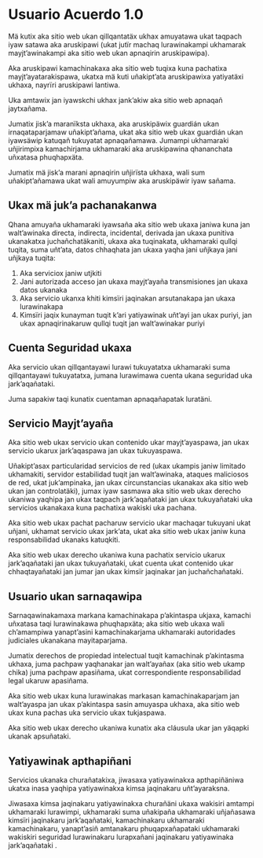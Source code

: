 # Usuario Acuerdo 1.0

Mä kutix aka sitio web ukan qillqantatäx ukhax amuyatawa ukat taqpach iyaw satawa aka aruskipawi (ukat jutïr machaq lurawinakampi ukhamarak mayjt’awinakampi aka sitio web ukan apnaqirin aruskipawipa).

Aka aruskipawi kamachinakaxa aka sitio web tuqixa kuna pachatixa mayjt’ayatarakispawa, ukatxa mä kuti uñakipt’ata aruskipawixa yatiyatäxi ukhaxa, nayrïri aruskipawi lantiwa.

Uka amtawix jan iyawskchi ukhax jank’akiw aka sitio web apnaqañ jaytxañama.

Jumatix jisk’a maranïksta ukhaxa, aka aruskipäwix guardián ukan irnaqataparjamaw uñakipt’añama, ukat aka sitio web ukax guardián ukan iyawsäwip katuqañ tukuyatat apnaqañamawa. Jumampi ukhamaraki uñjirimpixa kamachirjama ukhamaraki aka aruskipawina qhananchata uñxatasa phuqhapxäta.

Jumatix mä jisk’a marani apnaqirin uñjirïsta ukhaxa, wali sum uñakipt’añamawa ukat wali amuyumpiw aka aruskipäwir iyaw sañama.

## Ukax mä juk’a pachanakanwa

Qhana amuyaña ukhamaraki iyawsaña aka sitio web ukaxa janiwa kuna jan walt’awinaka directa, indirecta, incidental, derivada jan ukaxa punitiva ukanakatxa juchañchatäkaniti, ukaxa aka tuqinakata, ukhamaraki qullqi tuqita, suma uñt’ata, datos chhaqhata jan ukaxa yaqha jani uñjkaya jani uñjkaya tuqita:

1. Aka serviciox janiw utjkiti
1. Jani autorizada acceso jan ukaxa mayjt’ayaña transmisiones jan ukaxa datos ukanaka
1. Aka servicio ukanxa khiti kimsïri jaqinakan arsutanakapa jan ukaxa lurawinakapa
1. Kimsïri jaqix kunayman tuqit k’ari yatiyawinak uñt’ayi jan ukax puriyi, jan ukax apnaqirinakaruw qullqi tuqit jan walt’awinakar puriyi

## Cuenta Seguridad ukaxa

Aka servicio ukan qillqantayawi lurawi tukuyatatxa ukhamaraki suma qillqantayawi tukuyatatxa, jumana lurawimawa cuenta ukana seguridad uka jark’aqañataki.

Juma sapakiw taqi kunatix cuentaman apnaqañapatak luratäni.

## Servicio Mayjt’ayaña

Aka sitio web ukax servicio ukan contenido ukar mayjt’ayaspawa, jan ukax servicio ukarux jark’aqaspawa jan ukax tukuyaspawa.

Uñakipt’asax particularidad servicios de red (ukax ukampis janiw limitado ukhamakiti, servidor estabilidad tuqit jan walt’awinaka, ataques maliciosos de red, ukat juk’ampinaka, jan ukax circunstancias ukanakax aka sitio web ukan jan controlatäki), jumax iyaw sasmawa aka sitio web ukax derecho ukaniwa yaqhipa jan ukax taqpach jark’aqañataki jan ukax tukuyañataki uka servicios ukanakaxa kuna pachatixa wakiski uka pachana.

Aka sitio web ukax pachat pacharuw servicio ukar machaqar tukuyani ukat uñjani, ukhamat servicio ukax jark’ata, ukat aka sitio web ukax janiw kuna responsabilidad ukanaks katuqkiti.

Aka sitio web ukax derecho ukaniwa kuna pachatix servicio ukarux jark’aqañataki jan ukax tukuyañataki, ukat cuenta ukat contenido ukar chhaqtayañataki jan jumar jan ukax kimsïr jaqinakar jan juchañchañataki.

## Usuario ukan sarnaqawipa

Sarnaqawinakamaxa markana kamachinakapa p’akintaspa ukjaxa, kamachi uñxatasa taqi lurawinakawa phuqhapxäta; aka sitio web ukaxa wali ch’amampiwa yanapt’asini kamachinakarjama ukhamaraki autoridades judiciales ukanakana mayitaparjama.

Jumatix derechos de propiedad intelectual tuqit kamachinak p’akintasma ukhaxa, juma pachpaw yaqhanakar jan walt’ayañax (aka sitio web ukamp chika) juma pachpaw apasiñama, ukat correspondiente responsabilidad legal ukaruw apasiñama.

Aka sitio web ukax kuna lurawinakas markasan kamachinakaparjam jan walt’ayaspa jan ukax p’akintaspa sasin amuyaspa ukhaxa, aka sitio web ukax kuna pachas uka servicio ukax tukjaspawa.

Aka sitio web ukax derecho ukaniwa kunatix aka cláusula ukar jan yäqapki ukanak apsuñataki.

## Yatiyawinak apthapiñani

Servicios ukanaka churañatakixa, jiwasaxa yatiyawinakxa apthapiñäniwa ukatxa inasa yaqhipa yatiyawinakxa kimsa jaqinakaru uñt’ayaraksna.

Jiwasaxa kimsa jaqinakaru yatiyawinakxa churañäni ukaxa wakisiri amtampi ukhamaraki lurawimpi, ukhamaraki suma uñakipaña ukhamaraki uñjañasawa kimsïri jaqinakaru jark’aqañataki, kamachinakaru ukhamaraki kamachinakaru, yanapt’asiñ amtanakaru phuqapxañapataki ukhamaraki wakiskiri seguridad lurawinakaru lurapxañani jaqinakaru yatiyawinaka jark’aqañataki .
